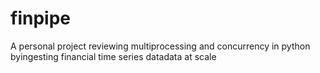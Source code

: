 # finpipe
A personal project reviewing multiprocessing and concurrency in python byingesting financial time series datadata at scale
